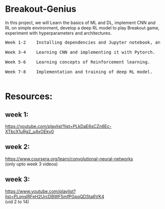 # Breakout-Genius
In this project, we will Learn the basics of ML and DL, implement CNN and RL on simple environment, develop a deep RL model to play Breakout game, experiment with hyperparameters and architectures.
<pre>
Week 1-2	Installing dependencies and Jupyter notebook, and learning basics of ML, Deep Learning.<br>
Week 3-4	Learning CNN and implementing it with Pytorch.<br>
Week 5-6	Learning concepts of Reinforcement learning.<br>
Week 7-8	Implementation and training of deep RL model.<br>
</pre>

# Resources:
## week 1:
https://youtube.com/playlist?list=PLkDaE6sCZn6Ec-XTbcX1uRg2_u4xOEky0

## week 2:
https://www.coursera.org/learn/convolutional-neural-networks <br>
(only upto week 3 videos)

## week 3:
https://www.youtube.com/playlist?list=PLqnslRFeH2UrcDBWF5mfPGpqQDSta6VK4 <br>
(vid 2 to 14)
